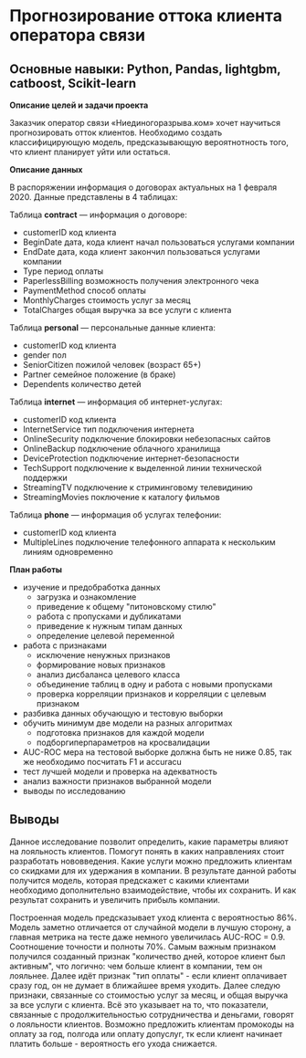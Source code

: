 # Прогнозирование оттока клиента оператора связи

## Основные навыки: Python, Pandas, lightgbm, catboost, Scikit-learn

**Описание целей и задачи проекта**

Заказчик оператор связи «Ниединогоразрыва.ком» хочет научиться прогнозировать отток клиентов. Необходимо создать классифицирующую модель, предсказывающую вероятнотность того, что клиент планирует уйти или остаться. 

**Описание данных**

В распоряжении информация о договорах актуальных на 1 февраля 2020. Данные представлены в 4 таблицах:

Таблица **contract** — информация о договоре:
 - customerID код клиента
 - BeginDate дата, кода клиент начал пользоваться услугами компании
 - EndDate дата, кода клиент закончил пользоваться услугами компании 
 - Type период оплаты
 - PaperlessBilling возможность получения электронного чека
 - PaymentMethod способ оплаты
 - MonthlyCharges стоимость услуг за месяц
 - TotalCharges общая выручка за все услуги с клиента


Таблица **personal** — персональные данные клиента:
 - customerID код клиента
 - gender пол
 - SeniorCitizen пожилой человек (возраст 65+)
 - Partner семейное положение (в браке)
 - Dependents количество детей

Таблица **internet** — информация об интернет-услугах:
 - customerID код клиента
 - InternetService тип подключения интернета
 - OnlineSecurity подключение блокировки небезопасных сайтов
 - OnlineBackup подключение облачного хранилища
 - DeviceProtection подключение интернет-безопасности
 - TechSupport подключение к выделенной линии технической поддержки
 - StreamingTV подключение к стриминговому телевидинию
 - StreamingMovies поключение к каталогу фильмов
 
Таблица **phone** — информация об услугах телефонии:
 - customerID код клиента
 - MultipleLines подключение телефонного аппарата к нескольким линиям одновременно

**План работы**

 - изучение и предобработка данных
     - загрузка и ознакомление
     - приведение к общему "питоновскому стилю"
     - работа с пропусками и дубликатами
     - приведение к нужным типам данных
     - определение целевой переменной
 -  работа с признаками
     - исключение ненужных признаков
     - формирование новых признаков
     - анализ дисбаланса целевого класса
     - объединение таблиц в одну и работа с новыми пропусками
     - проверка корреляции признаков и корреляции с целевым признаком
 - разбивка данных обучающую и тестовую выборки
 - обучить минимум две модели на разных алгоритмах
     - подготовка признаков для каждой модели
     - подборгиперпараметров на кросвалидации
 - AUC-ROC мера на тестовой выборке должна быть не ниже 0.85, так же необходимо посчитать F1 и accuracu
 - тест лучшей модели и проверка на адекватность
 - анализ важности признаков выбранной модели
 - выводы по исследованию
 
## Выводы 
 
 Данное исследование позволит определить, какие параметры влияют на лояльность клиентов. Помогут понять в каких направлениях стоит разработать нововведения. Какие услуги можно предложить клиентам со скидками для их удержания в компании. В результате данной работы получится модель, которая предскажет с какими клиентами необходимо дополнительно взаимодействие, чтобы их сохранить. И как результат сохранить и увеличить прибыль компании.
 
 Построенная модель предсказывает уход клиента с вероятностью 86%. Модель заметно отличается от случайной модели в лучшую сторону, а главная метрика на тесте даже немного увеличилась AUC-ROC = 0.9. Соотношение точности и полноты 70%. Самым важным признаком получился созданный признак "количество дней, которое клиент был активным", что логично: чем больше клиент в компании, тем он лояльнее. Далее идёт признак "тип оплаты" - если клиент оплачивает сразу год, он не думает в ближайшее время уходить. Далее следую признаки, связанные со стоимостью услуг за месяц, и общая выручка за все услуги с клиента. Всё это указывает на то, что показатели, связанные с продолжительностью сотрудничества и деньгами, говорят о лояльности клиентов. Возможно предложить клиентам промокоды на оплату за год, полгода или оплату допуслуг, тк если клиент начинает платить больше - вероятность его ухода снижается.
